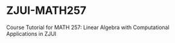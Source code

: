 # ZJUI-MATH257
Course Tutorial for MATH 257: Linear Algebra with Computational Applications in ZJUI

